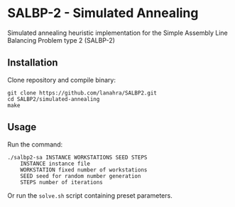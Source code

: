 # SALBP-2 - Simulated Annealing

Simulated annealing heuristic implementation for the Simple Assembly Line Balancing Problem type 2 (SALBP-2)

## Installation

  Clone repository and compile binary:

  ```
  git clone https://github.com/lanahra/SALBP2.git
  cd SALBP2/simulated-annealing
  make
  ```

## Usage

  Run the command:

  ```
  ./salbp2-sa INSTANCE WORKSTATIONS SEED STEPS
      INSTANCE instance file
      WORKSTATION fixed number of workstations
      SEED seed for random number generation
      STEPS number of iterations
  ```

  Or run the ```solve.sh``` script containing preset parameters.
